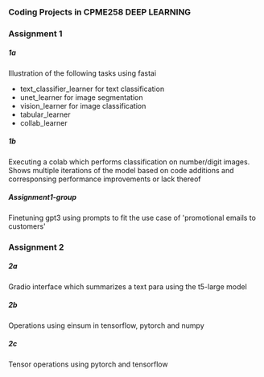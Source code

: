 ### Coding Projects in CPME258 DEEP LEARNING

### Assignment 1

##### 1a

Illustration of the following tasks using fastai
- text_classifier_learner for text classification
- unet_learner for image segmentation
- vision_learner for image classification
- tabular_learner
- collab_learner

##### 1b

Executing a colab which performs classification on number/digit images. Shows multiple iterations of the model based on code additions and corresponsing performance improvements or lack thereof

##### Assignment1-group

Finetuning gpt3 using prompts to fit the use case of 'promotional emails to customers'


### Assignment 2

##### 2a

Gradio interface which summarizes a text para using the t5-large model

##### 2b

Operations using einsum in tensorflow, pytorch and numpy

##### 2c

Tensor operations using pytorch and tensorflow